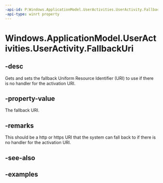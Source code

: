 ```yaml
---
-api-id: P:Windows.ApplicationModel.UserActivities.UserActivity.FallbackUri
-api-type: winrt property
---
```


<!-- Property syntax.
public Uri FallbackUri { get;  set; }
-->

# Windows.ApplicationModel.UserActivities.UserActivity.FallbackUri

## -desc

Gets and sets the fallback Uniform Resource Identifier (URI) to use if there is no handler for the activation URI.

## -property-value

The fallback URI.

## -remarks

This should be a http or https URI that the system can fall back to if there is no handler for the activation URI.

## -see-also

## -examples
